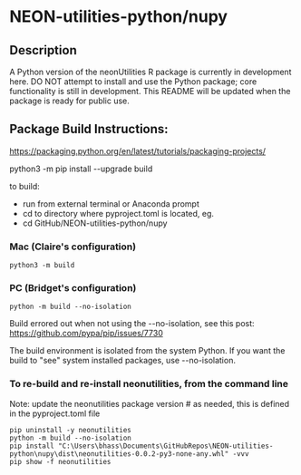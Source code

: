 NEON-utilities-python/nupy
================

<!-- ****** Description ****** -->
Description
-----

A Python version of the neonUtilities R package is currently in development here. DO NOT attempt to install and use the Python package; core functionality is still in development. This README will be updated when the package is ready for public use.


## Package Build Instructions:
https://packaging.python.org/en/latest/tutorials/packaging-projects/

python3 -m pip install --upgrade build

to build: 

- run from external terminal or Anaconda prompt
- cd to directory where pyproject.toml is located, eg.
- cd GitHub/NEON-utilities-python/nupy

### Mac (Claire's configuration)
```
python3 -m build
```
### PC (Bridget's configuration)
```
python -m build --no-isolation
```

Build errored out when not using the --no-isolation, see this post: https://github.com/pypa/pip/issues/7730

The build environment is isolated from the system Python. If you want the build to "see" system installed packages, use --no-isolation.

### To re-build and re-install neonutilities, from the command line
Note: update the neonutilities package version # as needed, this is defined in the pyproject.toml file
```
pip uninstall -y neonutilities
python -m build --no-isolation
pip install "C:\Users\bhass\Documents\GitHubRepos\NEON-utilities-python\nupy\dist\neonutilities-0.0.2-py3-none-any.whl" -vvv
pip show -f neonutilities
```
